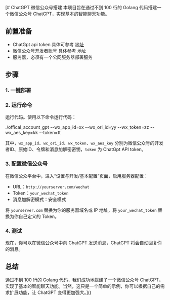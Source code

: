 [# ChatGPT 微信公众号搭建
本项目旨在通过不到 100 行的 Golang 代码搭建一个微信公众号 ChatGPT，实现基本的智能聊天功能。

## 前置准备

- ChatGpt api token  具体可参考 [地址](https://platform.openai.com/account/api-keys)
- 微信公众号开发者账号  具体参考 [地址](https://mp.weixin.qq.com/)
- 服务器，必须有一个公网服务器部署服务

## 步骤

### 1. 一键部署


### 2. 运行命令

运行代码。使用以下命令运行代码：

./offical_account_gpt  --wx_app_id=xx --wx_ori_id=yy --wx_token=zz --wx_aes_key=kk --token=tt


其中，`wx_app_id`、`wx_ori_id`、`wx_token`、`wx_aes_key` 分别为微信公众号的开发者ID、原始ID、令牌和消息加解密密钥，`token` 为 ChatGpt API token。

### 3. 配置微信公众号

在微信公众平台中，进入“设置与开发/基本配置”页面，启用服务器配置：

- URL：`http://yourserver.com/wechat`
- Token：`your_wechat_token`
- 消息加解密模式：安全模式

将 `yourserver.com` 替换为你的服务器域名或 IP 地址，将 `your_wechat_token` 替换为你自己定义的 Token。

### 4. 测试

现在，你可以在微信公众号中向 ChatGPT 发送消息，ChatGPT 将会自动回复你的消息。

## 总结

通过不到 100 行的 Golang 代码，我们成功地搭建了一个微信公众号 ChatGPT，实现了基本的智能聊天功能。当然，这只是一个简单的示例，你可以根据自己的需求扩展功能，让 ChatGPT 变得更加强大。]()